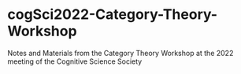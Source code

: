 # cogSci2022-Category-Theory-Workshop
Notes and Materials from the Category Theory Workshop at the 2022 meeting of the Cognitive Science Society
